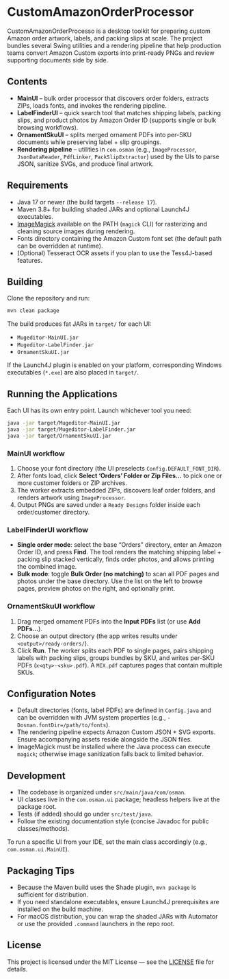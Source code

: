 # CustomAmazonOrderProcessor

CustomAmazonOrderProcesso is a desktop toolkit for preparing custom Amazon order artwork, labels, and packing slips at scale. The project bundles several Swing utilities and a rendering pipeline that help production teams convert Amazon Custom exports into print-ready PNGs and review supporting documents side by side.

## Contents

- **MainUI** – bulk order processor that discovers order folders, extracts ZIPs, loads fonts, and invokes the rendering pipeline.
- **LabelFinderUI** – quick search tool that matches shipping labels, packing slips, and product photos by Amazon Order ID (supports single or bulk browsing workflows).
- **OrnamentSkuUI** – splits merged ornament PDFs into per-SKU documents while preserving label + slip groupings.
- **Rendering pipeline** – utilities in `com.osman` (e.g., `ImageProcessor`, `JsonDataReader`, `PdfLinker`, `PackSlipExtractor`) used by the UIs to parse JSON, sanitize SVGs, and produce final artwork.

## Requirements

- Java 17 or newer (the build targets `--release 17`).
- Maven 3.8+ for building shaded JARs and optional Launch4J executables.
- [ImageMagick](https://imagemagick.org/) available on the PATH (`magick` CLI) for rasterizing and cleaning source images during rendering.
- Fonts directory containing the Amazon Custom font set (the default path can be overridden at runtime).
- (Optional) Tesseract OCR assets if you plan to use the Tess4J-based features.

## Building

Clone the repository and run:

```bash
mvn clean package
```

The build produces fat JARs in `target/` for each UI:

- `Mugeditor-MainUI.jar`
- `Mugeditor-LabelFinder.jar`
- `OrnamentSkuUI.jar`

If the Launch4J plugin is enabled on your platform, corresponding Windows executables (`*.exe`) are also placed in `target/`.

## Running the Applications

Each UI has its own entry point. Launch whichever tool you need:

```bash
java -jar target/Mugeditor-MainUI.jar
java -jar target/Mugeditor-LabelFinder.jar
java -jar target/OrnamentSkuUI.jar
```

### MainUI workflow

1. Choose your font directory (the UI preselects `Config.DEFAULT_FONT_DIR`).
2. After fonts load, click **Select ‘Orders’ Folder or Zip Files…** to pick one or more customer folders or ZIP archives.
3. The worker extracts embedded ZIPs, discovers leaf order folders, and renders artwork using `ImageProcessor`.
4. Output PNGs are saved under a `Ready Designs` folder inside each order/customer directory.

### LabelFinderUI workflow

- **Single order mode**: select the base “Orders” directory, enter an Amazon Order ID, and press **Find**. The tool renders the matching shipping label + packing slip stacked vertically, finds order photos, and allows printing the combined image.
- **Bulk mode**: toggle **Bulk Order (no matching)** to scan all PDF pages and photos under the base directory. Use the list on the left to browse pages, preview photos on the right, and optionally print.

### OrnamentSkuUI workflow

1. Drag merged ornament PDFs into the **Input PDFs** list (or use **Add PDFs…**).
2. Choose an output directory (the app writes results under `<output>/ready-orders/`).
3. Click **Run**. The worker splits each PDF to single pages, pairs shipping labels with packing slips, groups bundles by SKU, and writes per-SKU PDFs (`x<qty>-<sku>.pdf`). A `MIX.pdf` captures pages that contain multiple SKUs.

## Configuration Notes

- Default directories (fonts, label PDFs) are defined in `Config.java` and can be overridden with JVM system properties (e.g., `-Dosman.fontDir=/path/to/fonts`).
- The rendering pipeline expects Amazon Custom JSON + SVG exports. Ensure accompanying assets reside alongside the JSON files.
- ImageMagick must be installed where the Java process can execute `magick`; otherwise image sanitization falls back to limited behavior.

## Development

- The codebase is organized under `src/main/java/com/osman`.
- UI classes live in the `com.osman.ui` package; headless helpers live at the package root.
- Tests (if added) should go under `src/test/java`.
- Follow the existing documentation style (concise Javadoc for public classes/methods).

To run a specific UI from your IDE, set the main class accordingly (e.g., `com.osman.ui.MainUI`).

## Packaging Tips

- Because the Maven build uses the Shade plugin, `mvn package` is sufficient for distribution.
- If you need standalone executables, ensure Launch4J prerequisites are installed on the build machine.
- For macOS distribution, you can wrap the shaded JARs with Automator or use the provided `.command` launchers in the repo root.

## License

This project is licensed under the MIT License — see the [LICENSE](LICENSE) file for details.
